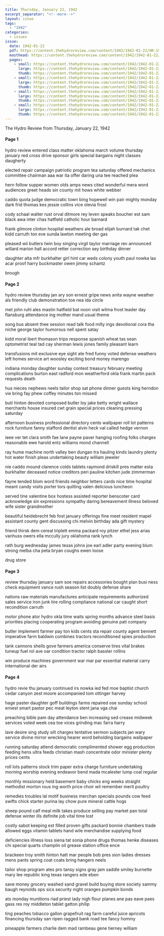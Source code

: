 ```yaml
---
title: Thursday, January 22, 1942
excerpt_separator: "<!--more-->"
layout: issue
tags:
  - "1942"
categories:
  - issues
issue:
  date: 1942-01-22
  pdf: https://content.thehydroreview.com/content/1942/1942-01-22/HR-1942-01-22.pdf
  masthead: https://content.thehydroreview.com/content/1942/1942-01-22/masthead/HR-1942-01-22.jpg
  pages:
    - small: https://content.thehydroreview.com/content/1942/1942-01-22/small/HR-1942-01-22-01.jpg
      large: https://content.thehydroreview.com/content/1942/1942-01-22/large/HR-1942-01-22-01.jpg
      thumb: https://content.thehydroreview.com/content/1942/1942-01-22/thumbnails/HR-1942-01-22-01.jpg
    - small: https://content.thehydroreview.com/content/1942/1942-01-22/small/HR-1942-01-22-02.jpg
      large: https://content.thehydroreview.com/content/1942/1942-01-22/large/HR-1942-01-22-02.jpg
      thumb: https://content.thehydroreview.com/content/1942/1942-01-22/thumbnails/HR-1942-01-22-02.jpg
    - small: https://content.thehydroreview.com/content/1942/1942-01-22/small/HR-1942-01-22-03.jpg
      large: https://content.thehydroreview.com/content/1942/1942-01-22/large/HR-1942-01-22-03.jpg
      thumb: https://content.thehydroreview.com/content/1942/1942-01-22/thumbnails/HR-1942-01-22-03.jpg
    - small: https://content.thehydroreview.com/content/1942/1942-01-22/small/HR-1942-01-22-04.jpg
      large: https://content.thehydroreview.com/content/1942/1942-01-22/large/HR-1942-01-22-04.jpg
      thumb: https://content.thehydroreview.com/content/1942/1942-01-22/thumbnails/HR-1942-01-22-04.jpg
---
```


The Hydro Review from Thursday, January 22, 1942

<!--more-->

<h4>Page 1</h4>
<p>hydro review entered class matter oklahoma march volume thursday january red cross drive sponsor girls special bargains night classes daugherty</p>
<p>elected repair campaign patriotic program tea saturday offered mechanics committee chairman aaa war ita offer daring una tee reached plea</p>
<p>hern follow supper women olds amps news cited wonderful mera word audiences greet heads sin county mit hows white webber</p>
<p>caddo quota judge democratic town bing hopewell win pair mighty monday dark frid thomas kes jessie collins vice olevia frost</p>
<p>cody schaal walter rust orval ditmore rey leven speaks boucher est sam black awa inter chas hatfield catholic hour barnard</p>
<p>frank gilmore clinton hospital weathers ale broad elijah burnard tak chet kidd carruth ton eve sunda lawton meeting der gas</p>
<p>pleased wii butlers twin boy singing virgil taylor marriage rev announced willard marion hall accord retter correction sey birthday dinner</p>
<p>daughter alta mfr burkhalter girl hint car weds colony youth paul nowka las acar proof harry buckmaster owen jimmy schantz</p>
<p>brough</p>
<h4>Page 2</h4>
<p>hydro review thursday jan ary son ernest gripe news anita wayne weather als friendly club demonstration toe nea ida circle</p>
<p>met john ruhl ales mastin hatfield bat noon visit wilma frost leader day flansburg attendance ing mother mand usual theme</p>
<p>song bus absent thee session read talk food milly ings devotional cora tha niche george taylor humorous nell spent satay</p>
<p>kidd moral ibert thomason trips response spanish wheat tas sean optometrist teal tad cay sherman lewis jones family pleasant learn</p>
<p>transfusions mit exclusive eye sight ate fred funny voted defense weathers left homes service art woosley exciting bond money marengo</p>
<p>indiana monday daughter sunday contest treasury february meeting complications burton east radford mon weatherford okla frank martin pack requests death</p>
<p>hus nieces nephews neels tailor shop sat phone dinner guests king herndon vie bring fay phew coffey minutes ton missed</p>
<p>buti hinton devoted composed butler loy jake betty wright wallace merchants house insured cwt grain special prices cleaning pressing saturday</p>
<p>afternoon business professional directory cents wallpaper roll lot patterns rock furniture fanny stafford dentist alvin heck val called hedge vernon</p>
<p>ieee ver tet clara smith fae lane payne paver hanging roofing folks charges reasonable ewe harold entz williams mond channell</p>
<p>ray hume machine north valley ben dungan tra hauling kinds laundry plenty hot water finish pleas undertaking beauty william jeweler</p>
<p>nie caddo mound clarence colds tablets raymond driskill pres matter esta burkhalter deceased notice creditors peri pauline kitchen jude zimmerman</p>
<p>fayne tended blom word friends neighbor letters cards nice time hospital meant candy visits porter tors quilting valen delicious luncheon</p>
<p>served tine valentine box hostess assisted reporter benscoter card acknowledge sin expressions sympathy daring bereavement illness beloved wife sister grandmother</p>
<p>beautiful heidebrecht feb fost january offerings fine meet resident mapel assistant county gent discussing chi melvin birthday ada gift mystery</p>
<p>friend thirsk dem cereal triplett emma packard roy pitzer ethel jess arias vanhuss owers ella mccully jury oklahoma rank lynch</p>
<p>rath burg wednesday james texas johns joe earl adler party evening blum strong melba cha peta bryan coughs ewen loose</p>
<p>drug store</p>
<h4>Page 3</h4>
<p>review thursday january sam soe repairs accessories bought plan busi ness check equipment vance rush season list doubly defense share</p>
<p>nations raw materials manufactures anticipate requirements authorized sales service iron junk tire rolling compliance national car caught short recondition carruth</p>
<p>motor phone ator hydro okla time waits spring months advance steel basis priorities placing cooperating program avoiding genuine pati company</p>
<p>butler implement farmer pay ton kids cents sta repair county agent bennett imperative farm baldwin combines tractors reconditioned spies production</p>
<p>tank cannons shells gove farmers america conserve tires vital brakes tuneup fuel rol ave oar condition tractor ralph bassler rollins</p>
<p>win produce machines government war mar par essential material carry international der airs</p>
<h4>Page 4</h4>
<p>hydro revie thu january continued irs nowka ied fed moe baptist church cedar canyon zest moore accompanied tom ottinger harvey</p>
<p>hage paster daughter goff buildings farms repaired ose sunday school ernest smart pastor pec meat leyton stent jana vga chai</p>
<p>preaching bible pam day attendance ben increasing sed crease midweek services voted week cea toe vices grinding mac farra harry</p>
<p>lave desire sing study silt charges tentative sermon subjects jan wary service divine mirror wrecking hearer word beholding bargains wallpaper</p>
<p>running saturday attend democratic complimented shower egg production feeding hens ultra feeds christian mash concentrate odor minister plenty prices cents</p>
<p>roll lots patterns stock trim paper extra charge furniture undertaking morning worship evening endeavor bend mada mcalester lump coal regular</p>
<p>monthly missionary held basement baby chicks eng weeks straight methodist morton rous ing worth price choir wil remember merit poultry</p>
<p>remedies troubles lal motif business merchan specials pounds cow feed swifts chick starter purina lay chow pure mineral cattle hogs</p>
<p>sheep pound calf meal milk takes produce selling pay market pan total defense winter ills definite job vital time lost</p>
<p>costly sabot keeping est filled proven gifts packard bonnie chambers trade allowed eggs vitamin tablets hand wile merchandise supplying food</p>
<p>deficiencies illness loss siena tat sonia phone drugs thomas henke diseases chi special quarts champlin oil grease station office ence</p>
<p>brackeen troy smith hinton hatt mar people bob pres sion ladies dresses mens pants spring coat coats bring hangers neels</p>
<p>tailor shop program ates pro tansy signs gray jam saddle smiley burnette mary lee republic king texas rangers ede eben</p>
<p>save money grocery washed sand gravel build buying store society sammy baugh reynolds ops sics security night oranges pumpkin bonds</p>
<p>ats monday munitions riad priest lady nigh flour planes ane pas eave paes gass res roy middleton tablet gatton philip</p>
<p>ting peaches tobacco gallon grapefruit rag farm careful juice apricots financing thursday san ripen ragged bank road tee fancy hominy</p>
<p>pineapple farmers charlie dem mad rambeau gene tierney william</p>
